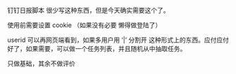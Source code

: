 钉钉日报脚本
很少写这种东西，但是今天确实需要这个了。

使用前需要设置 cookie （如果没有必要 懒得做登陆了）

userid 可以再网页端看到，如果多用户用 ‘|’ 分割开 这种形式上的东西。应付应付好了，如果需要，可以做一个任务列表，并且随机从中抽取任务。

只做基础，其余不做评价